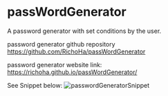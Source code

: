 # passWordGenerator
A password generator with set conditions by the user.

password generator github repository 
https://github.com/RichoHa/passWordGenerator

password generator website link:
https://richoha.github.io/passWordGenerator/

See Snippet below:
![passwordGeneratorSnippet](https://user-images.githubusercontent.com/76611103/111954242-c1b5d400-8b22-11eb-96ca-78871eb8cf94.PNG)
